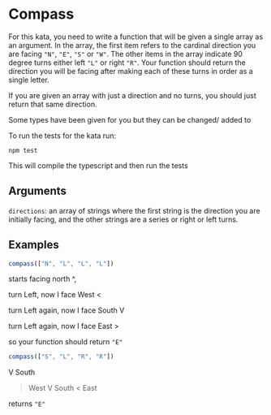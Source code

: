 # Compass

For this kata, you need to write a function that will be given a single array as an argument. In the array, the first item refers to the cardinal direction you are facing `"N"`, `"E"`, `"S"` or `"W"`. The other items in the array indicate 90 degree turns either left `"L"` or right `"R"`. Your function should return the direction you will be facing after making each of these turns in order as a single letter.

If you are given an array with just a direction and no turns, you should just return that same direction.

Some types have been given for you but they can be changed/ added to

To run the tests for the kata run:
```shell
npm test
```
This will compile the typescript and then run the tests

## Arguments

`directions`: an array of strings where the first string is the direction you are initially facing, and the other strings are a series or right or left turns.

## Examples

```js
compass(["N", "L", "L", "L"])
```
starts facing north ^,

turn Left, now I face West <

turn Left again, now I face South V

turn Left again, now I face East >

so your function should return `"E"`

```js
compass(["S", "L", "R", "R"])
```
V South
> West
V South
< East

returns `"E"`


